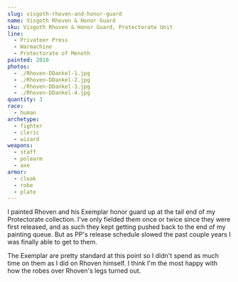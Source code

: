 ```yaml
---
slug: visgoth-rhoven-and-honor-guard
name: Visgoth Rhoven & Honor Guard
sku: Visgoth Rhoven & Honor Guard, Protectorate Unit
line:
  - Privateer Press
  - Warmachine
  - Protectorate of Menoth
painted: 2010
photos:
  - ./Rhoven-DDankel-1.jpg
  - ./Rhoven-DDankel-2.jpg
  - ./Rhoven-DDankel-3.jpg
  - ./Rhoven-DDankel-4.jpg
quantity: 3
race:
  - human
archetype:
  - fighter
  - cleric
  - wizard
weapons:
  - staff
  - polearm
  - axe
armor:
  - cloak
  - robe
  - plate
---
```


I painted Rhoven and his Exemplar honor guard up at the tail end of my Protectorate collection. I've only fielded them once or twice since they were first released, and as such they kept getting pushed back to the end of my painting queue. But as PP's release schedule slowed the past couple years I was finally able to get to them.

The Exemplar are pretty standard at this point so I didn't spend as much time on them as I did on Rhoven himself. I think I'm the most happy with how the robes over Rhoven's legs turned out.
